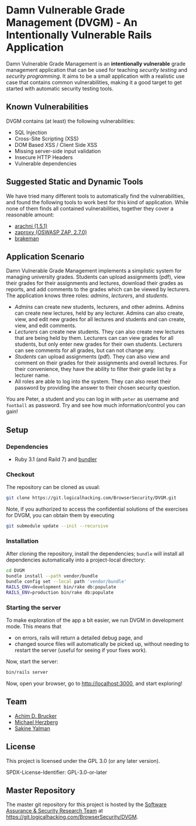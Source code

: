 # Damn Vulnerable Grade Management (DVGM) - An Intentionally Vulnerable Rails Application

Damn Vulnerable Grade Management is an **intentionally vulnerable** grade
management application that can be used for teaching *security testing* and
*security programming*. It aims to be a small application with a realistic use
case that contains common vulnerabilities, making it a good target to get
started with automatic security testing tools.

## Known Vulnerabilities

DVGM contains (at least) the following vulnerabilities:

* SQL Injection
* Cross-Site Scripting (XSS)
* DOM Based XSS / Client Side XSS
* Missing server-side input validation
* Insecure HTTP Headers
* Vulnerable dependencies

## Suggested Static and Dynamic Tools

We have tried many different tools to automatically find the vulnerabilities,
and found the following tools to work best for this kind of application. While
none of them finds all contained vulnerabilities, together they cover a
reasonable amount:

* [arachni (1.5.1)](https://github.com/Arachni/arachni)
* [zaproxy (OSWASP ZAP, 2.7.0)](https://github.com/zaproxy/zaproxy)
* [brakeman](https://github.com/presidentbeef/brakeman)

## Application Scenario

Damn Vulnerable Grade Management implements a simplistic system for managing
university grades. Students can upload assignments (pdf), view their grades for
their assignments and lectures, download their grades as reports, and add
comments to the grades which can be viewed by lecturers. The application knows
three roles: *admins*, *lecturers*, and *students*.

* *Admins* can create new students, lecturers, and other admins. Admins can
  create new lectures, held by any lecturer. Admins can also create, view, and
  edit new grades for all lectures and students and can create, view, and edit
  comments.
* *Lecturers* can create new students. They can also create new lectures that
  are being held by them. Lecturers can can view grades for all students, but
  only enter new grades for their own students. Lecturers can see comments for
  all grades, but can not change any.
* *Students* can upload assignments (pdf). They can also view and comment on
  their grades for their assignments and overall lectures. For their
  convenience, they have the ability to filter their grade list by a lecturer
  name.
* All roles are able to log into the system. They can also reset their password
  by providing the answer to their chosen security question.

You are Peter, a student and you can log in with `peter` as username and
`football` as password. Try and see how much information/control you can gain!

## Setup

### Dependencies

* Ruby 3.1 (and Raild 7) and [bundler](https://github.com/bundler/bundler)

### Checkout

The repository can be cloned as usual:

``` sh
git clone https://git.logicalhacking.com/BrowserSecurity/DVGM.git
```

Note, if you authorized to access the confidential solutions of the
exercises for DVGM, you can obtain them by executing

``` sh
git submodule update --init --recursive
```

### Installation

After cloning the repository, install the dependencies; `bundle` will install
all dependencies automatically into a project-local directory:

```bash
cd DVGM
bundle install --path vendor/bundle
bundle config set --local path 'vendor/bundle'
RAILS_ENV=development bin/rake db:populate
RAILS_ENV=production bin/rake db:populate
```

### Starting the server

To make exploration of the app a bit easier, we run DVGM in development mode.
This means that

* on errors, rails will return a detailed debug page, and
* changed source files will automatically be picked up, without needing to
  restart the server (useful for seeing if your fixes work).

Now, start the server:

```bash
bin/rails server
```

Now, open your browser, go to <http://localhost:3000>, and start exploring!

## Team

* [Achim D. Brucker](https://www.brucker.ch/)
* [Michael Herzberg](https://www.mherzberg.de/)
* [Sakine Yalman](http://emps.exeter.ac.uk/computer-science/staff/sy359)

## License

This project is licensed under the GPL 3.0 (or any later version).

SPDX-License-Identifier: GPL-3.0-or-later

## Master Repository

The master git repository for this project is hosted by the [Software
Assurance & Security Research Team](https://logicalhacking.com) at
<https://git.logicalhacking.com/BrowserSecurity/DVGM>.
